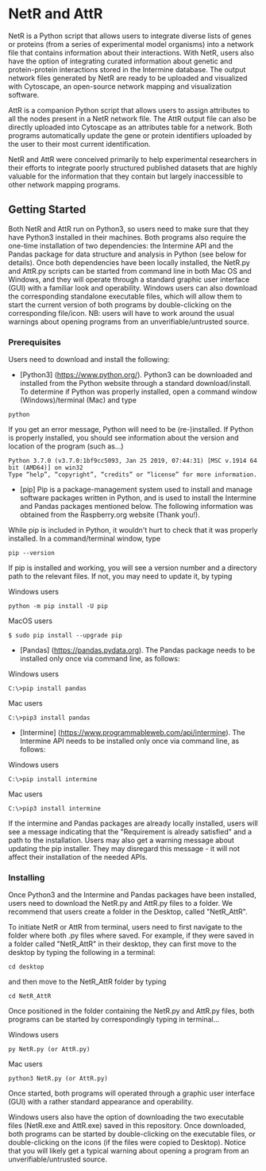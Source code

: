 # NetR and AttR

NetR is a Python script that allows users to integrate diverse lists of genes or proteins (from a series of experimental model organisms) into a network file that contains information about their interactions. With NetR, users also have the option of integrating curated information about genetic and protein-protein interactions stored in the Intermine database. The output network files generated by NetR are ready to be uploaded and visualized with Cytoscape, an open-source network mapping and visualization software.

AttR is a companion Python script that allows users to assign attributes to all the nodes present in a NetR network file. The AttR output file can also be directly uploaded into Cytoscape as an attributes table for a network. Both programs automatically update the gene or protein identifiers uploaded by the user to their most current identification.

NetR and AttR were conceived primarily to help experimental researchers in their efforts to integrate poorly structured published datasets that are highly valuable for the information that they contain but largely inaccessible to other network mapping programs. 

## Getting Started

Both NetR and AttR run on Python3, so users need to make sure that they have Python3 installed in their machines. Both programs also require the one-time installation of two dependencies: the Intermine API and the Pandas package for data structure and analysis in Python (see below for details). Once both dependencies have been locally installed, the NetR.py and AttR.py scripts can be started from command line in both Mac OS and Windows, and they will operate through a standard graphic user interface (GUI) with a familiar look and operability. Windows users can also download the corresponding standalone executable files, which will allow them to start the current version of both programs by double-clicking on the corresponding file/icon. NB: users will have to work around the usual warnings about opening programs from an unverifiable/untrusted source.

### Prerequisites

Users need to download and install the following:

* [Python3] (https://www.python.org/). Python3 can be downloaded and installed from the Python website through a standard download/install. To determine if Python was properly installed, open a command window (Windows)/terminal (Mac) and type

```
python
```

If you get an error message, Python will need to be (re-)installed. If Python is properly installed, you should see information about the version and location of the program (such as...)

```
Python 3.7.0 (v3.7.0:1bf9cc5093, Jan 25 2019, 07:44:31) [MSC v.1914 64 bit (AMD64)] on win32
Type “help”, “copyright”, “credits” or “license” for more information.
```

* [pip] Pip is a package-management system used to install and manage software packages written in Python, and is used to install the Intermine and Pandas packages mentioned below. The following information was obtained from the Raspberry.org website (Thank you!).

While pip is included in Python, it wouldn't hurt to check that it was properly installed. In a command/terminal window, type

```
pip --version
```

If pip is installed and working, you will see a version number and a directory path to the relevant files. If not, you may need to update it, by typing

Windows users

```
python -m pip install -U pip
```

MacOS users

```
$ sudo pip install --upgrade pip
```

* [Pandas] (https://pandas.pydata.org). The Pandas package needs to be installed only once via command line, as follows:

Windows users
```
C:\>pip install pandas
```

Mac users
```
C:\>pip3 install pandas
```

* [Intermine] (https://www.programmableweb.com/api/intermine). The Intermine API needs to be installed only once via command line, as follows:

Windows users

```
C:\>pip install intermine
```

Mac users

```
C:\>pip3 install intermine
```

If the intermine and Pandas packages are already locally installed, users will see a message indicating that the "Requirement is already satisfied" and a path to the installation. Users may also get a warning message about updating the pip installer. They may disregard this message - it will not affect their installation of the needed APIs.


### Installing

Once Python3 and the Intermine and Pandas packages have been installed, users need to download the NetR.py and AttR.py files to a folder. We recommend that users create a folder in the Desktop, called "NetR_AttR".

To initiate NetR or AttR from terminal, users need to first navigate to the folder where both .py files where saved. For example, if they were saved in a folder called "NetR_AttR" in their desktop, they can first move to the desktop by typing the following in a terminal:

```
cd desktop
```

and then move to the NetR_AttR folder by typing

```
cd NetR_AttR
```

Once positioned in the folder containing the NetR.py and AttR.py files, both programs can be started by correspondingly typing in terminal...

Windows users

```
py NetR.py (or AttR.py)
```

Mac users
```
python3 NetR.py (or AttR.py)
```

Once started, both programs will operated through a graphic user interface (GUI) with a rather standard appearance and operability.

Windows users also have the option of downloading the two executable files (NetR.exe and AttR.exe) saved in this repository. Once downloaded, both programs can be started by double-clicking on the executable files, or double-clicking on the icons (if the files were copied to Desktop). Notice that you will likely get a typical warning about opening a program from an unverifiable/untrusted source.
